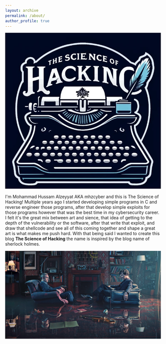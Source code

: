 ```yaml
---
layout: archive
permalink: /about/
author_profile: true
---
```

![image](/assets/images/the-science-of-hacking3.jpg)


I'm Mohammad Hussam Alzeyyat AKA mhzcyber and this is The Science of Hacking!
Multiple years ago I started developing simple programs in C and reverse engineer those programs, after that develop simple exploits for those programs however that was the best time in my cybersecurity career.
I felt it's the great mix between art and sience, that idea of getting to the depth of the vulnerability or the software, after that write that exploit, and draw that shellcode and see all of this coming together and shape a great art is what makes me push hard.
With that being said I wanted to create this blog 
**The Science of Hacking** 
the name is inspired by the blog name of sherlock holmes.

![image](/assets/images/sherlockholmes-wallpaper.jpg)